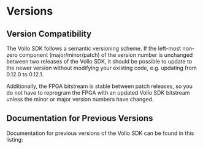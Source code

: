 # Versions

## Version Compatibility

The Vollo SDK follows a semantic versioning scheme.
If the left-most non-zero component (major/minor/patch) of the version number
is unchanged between two releases of the Vollo SDK, it should be possible to
update to the newer version without modifying your existing code, e.g. updating
from 0.12.0 to 0.12.1.

Additionally, the FPGA bitstream is stable between patch releases, so you do
not have to reprogram the FPGA with an updated Vollo SDK bitstream unless the
minor or major version numbers have changed.

## Documentation for Previous Versions

Documentation for previous versions of the Vollo SDK can be found in this
listing:

<!-- version-listing-anchor-start -->

<!-- version-listing-anchor-end -->
